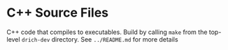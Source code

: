 # C++ Source Files

C++ code that compiles to executables.
Build by calling `make` from the top-level `drich-dev` directory.
See `../README.md` for more details
